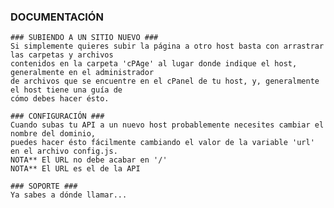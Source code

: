 ### DOCUMENTACIÓN ###

    ### SUBIENDO A UN SITIO NUEVO ###
    Si simplemente quieres subir la página a otro host basta con arrastrar las carpetas y archivos
    contenidos en la carpeta 'cPAge' al lugar donde indique el host, generalmente en el administrador
    de archivos que se encuentre en el cPanel de tu host, y, generalmente el host tiene una guía de 
    cómo debes hacer ésto.

    ### CONFIGURACIÓN ###
    Cuando subas tu API a un nuevo host probablemente necesites cambiar el nombre del dominio,
    puedes hacer ésto fácilmente cambiando el valor de la variable 'url' en el archivo config.js.
    NOTA** El URL no debe acabar en '/'
    NOTA** El URL es el de la API

    ### SOPORTE ###
    Ya sabes a dónde llamar...
